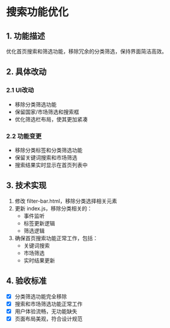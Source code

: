 # 搜索功能优化

## 1. 功能描述
优化首页搜索和筛选功能，移除冗余的分类筛选，保持界面简洁高效。

## 2. 具体改动

### 2.1 UI改动
- 移除分类筛选功能
- 保留国家/市场筛选和搜索框
- 优化筛选栏布局，使其更加紧凑

### 2.2 功能变更
- 移除分类标签和分类筛选功能
- 保留关键词搜索和市场筛选
- 搜索结果实时显示在首页列表中

## 3. 技术实现
1. 修改 filter-bar.html，移除分类选择相关元素
2. 更新 index.js，移除分类相关的：
   - 事件监听
   - 标签更新逻辑
   - 筛选逻辑
3. 确保首页搜索功能正常工作，包括：
   - 关键词搜索
   - 市场筛选
   - 实时结果更新

## 4. 验收标准
- [x] 分类筛选功能完全移除
- [x] 搜索和市场筛选功能正常工作
- [x] 用户体验流畅，无功能缺失
- [x] 页面布局美观，符合设计规范
